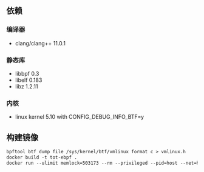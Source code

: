 ## 依赖

### 编译器

- clang/clang++ 11.0.1

### 静态库

- libbpf 0.3
- libelf 0.183
- libz 1.2.11

### 内核

- linux kernel 5.10 with CONFIG_DEBUG_INFO_BTF=y

## 构建镜像

```txt
bpftool btf dump file /sys/kernel/btf/vmlinux format c > vmlinux.h
docker build -t tot-ebpf .
docker run --ulimit memlock=503173 --rm --privileged --pid=host --net=host -v /sys/kernel/btf/vmlinux:/sys/kernel/btf/vmlinux -v /sys/fs/cgroup:/sys/fs/cgroup tot-ebpf
```
